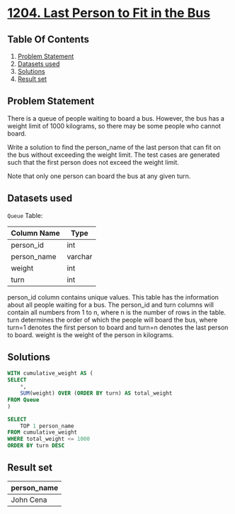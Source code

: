 # [1204. Last Person to Fit in the Bus](https://leetcode.com/problems/last-person-to-fit-in-the-bus/description/)

## Table Of Contents
1. [Problem Statement]()
2. [Datasets used]()
3. [Solutions]()
4. [Result set]()

## Problem Statement

There is a queue of people waiting to board a bus. However, the bus has a weight limit of 1000 kilograms, so there may be some people who cannot board.

Write a solution to find the person_name of the last person that can fit on the bus without exceeding the weight limit. The test cases are generated such that the first person does not exceed the weight limit.

Note that only one person can board the bus at any given turn.

## Datasets used

```Queue``` Table:

| Column Name | Type    |
| ----------- | ------- |
| person_id   | int     |
| person_name | varchar |
| weight      | int     |
| turn        | int     |

person_id column contains unique values.
This table has the information about all people waiting for a bus.
The person_id and turn columns will contain all numbers from 1 to n, where n is the number of rows in the table.
turn determines the order of which the people will board the bus, where turn=1 denotes the first person to board and turn=n denotes the last person to board.
weight is the weight of the person in kilograms.

## Solutions

```sql
WITH cumulative_weight AS (
SELECT
    *,
    SUM(weight) OVER (ORDER BY turn) AS total_weight 
FROM Queue
)

SELECT
    TOP 1 person_name
FROM cumulative_weight
WHERE total_weight <= 1000
ORDER BY turn DESC
```

## Result set

| person_name |
| ----------- |
| John Cena   |